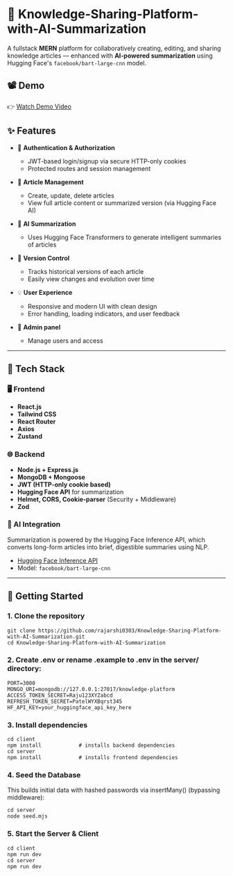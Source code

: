 # 🧠 Knowledge-Sharing-Platform-with-AI-Summarization

A fullstack **MERN** platform for collaboratively creating, editing, and sharing knowledge articles — enhanced with **AI-powered summarization** using Hugging Face's `facebook/bart-large-cnn` model.

## 📽️ Demo
👉 [Watch Demo Video](https://www.linkedin.com/feed/update/urn:li:activity:7352272761110597632/)

## ✨ Features

- 🔐 **Authentication & Authorization**
  - JWT-based login/signup via secure HTTP-only cookies
  - Protected routes and session management

- 📝 **Article Management**
  - Create, update, delete articles
  - View full article content or summarized version (via Hugging Face AI)

- 🤖 **AI Summarization**
  - Uses Hugging Face Transformers to generate intelligent summaries of articles

- 📜 **Version Control**
  - Tracks historical versions of each article
  - Easily view changes and evolution over time

- 💡 **User Experience**
  - Responsive and modern UI with clean design
  - Error handling, loading indicators, and user feedback
- 💼 **Admin panel**
   - Manage users and access

---

## 🚀 Tech Stack

### 🖥️ Frontend
- **React.js**
- **Tailwind CSS**
- **React Router**
- **Axios**
- **Zustand**

### 🌐 Backend
- **Node.js + Express.js**
- **MongoDB + Mongoose**
- **JWT (HTTP-only cookie based)**
- **Hugging Face API** for summarization
- **Helmet, CORS, Cookie-parser** (Security + Middleware)
- **Zod**

### 🧠 AI Integration
Summarization is powered by the Hugging Face Inference API, which converts long-form articles into brief, digestible summaries using NLP.
- [Hugging Face Inference API](https://huggingface.co/docs/api-inference/index)
- Model: `facebook/bart-large-cnn`

---

## 🧭 Getting Started

### 1. Clone the repository

```
git clone https://github.com/rajarshi0303/Knowledge-Sharing-Platform-with-AI-Summarization.git
cd Knowledge-Sharing-Platform-with-AI-Summarization
```
### 2. Create .env or rename .example to .env in the  server/ directory:
```
PORT=3000
MONGO_URI=mongodb://127.0.0.1:27017/knowledge-platform
ACCESS_TOKEN_SECRET=Raju123XYZabcd
REFRESH_TOKEN_SECRET=PatelWYXBqrst345
HF_API_KEY=your_huggingface_api_key_here
```
### 3. Install dependencies
```
cd client
npm install            # installs backend dependencies
cd server
npm install            # installs frontend dependencies
```
### 4. Seed the Database 
This builds initial data with hashed passwords via insertMany() (bypassing middleware):
```
cd server
node seed.mjs
```
### 5. Start the Server & Client
```
cd client
npm run dev
cd server
npm run dev
```
